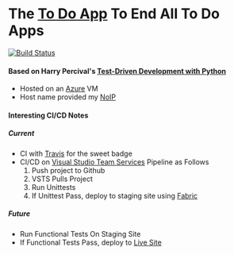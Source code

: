 # The [To Do App](http://camstodo.ddns.net) To End All To Do Apps

[![Build Status](https://travis-ci.com/cam-barts/ObeyTheTestingGoat.svg?branch=master)](https://travis-ci.com/cam-barts/ObeyTheTestingGoat)

#### Based on Harry Percival's [Test-Driven Development with Python](https://www.amazon.com/Test-Driven-Development-Python-Selenium-JavaScript/dp/1491958707/)

* Hosted on an [Azure](portal.azure.com) VM
* Host name provided my [NoIP](https://www.noip.com/)


#### Interesting CI/CD Notes
  ##### Current
 * CI with [Travis](https://travis-ci.com/cam-barts/ObeyTheTestingGoat) for the sweet badge
 * CI/CD  on [Visual Studio Team Services](https://cambarts.visualstudio.com/TestToDo/) Pipeline as Follows
      1. Push project to Github
      2. VSTS Pulls Project
      3. Run Unittests
      4. If Unittest Pass, deploy to staging site using [Fabric](www.fabfile.org)


  ##### Future
  * Run Functional Tests On Staging Site
  * If Functional Tests Pass, deploy to [Live Site](camstodo.ddns.net)
